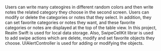 Users can write many cateogires in different random colors and then write notes the related category they choose in the second screen. Users can modify or delete the categories or notes that they select. In addition, they can set favorite categories or notes they want, and these favorite categories or notes are displayed at the top of the table view. In this project, Realm Swift is used for local data storage. Also, SwipeCellKit librar is used to add swipe actions which are delete, modify and set favorite objects they choose. UIAlertController is used for adding or modifying the objects.
